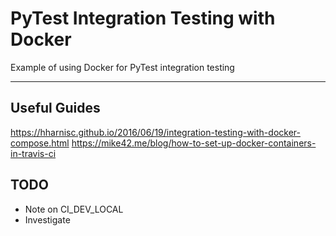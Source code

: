 
# PyTest Integration Testing with Docker

Example of using Docker for PyTest integration testing

---

## Useful Guides

https://hharnisc.github.io/2016/06/19/integration-testing-with-docker-compose.html
https://mike42.me/blog/how-to-set-up-docker-containers-in-travis-ci

## TODO

- Note on CI_DEV_LOCAL
- Investigate 